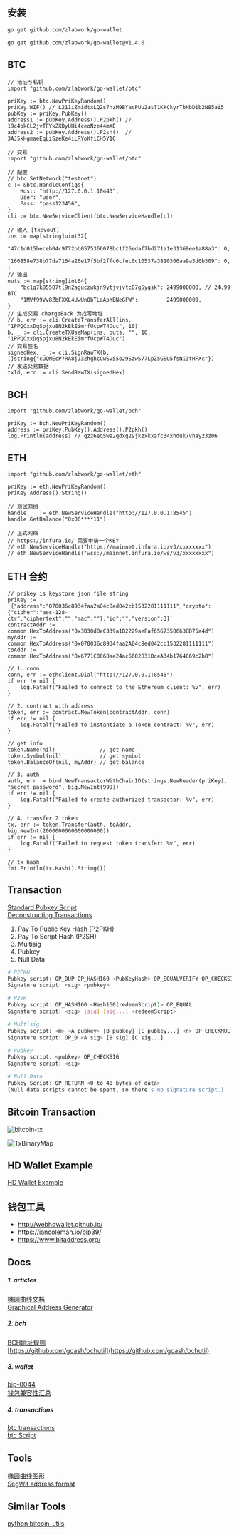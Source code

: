 ## 安装
```bash
go get github.com/zlabwork/go-wallet

go get github.com/zlabwork/go-wallet@v1.4.0
```
## BTC
```golang
// 地址与私钥
import "github.com/zlabwork/go-wallet/btc"

priKey := btc.NewPriKeyRandom()
priKey.WIF() // L211iZmidtxLQ2s7hzM9BYacPUu2asT1KkCkyrTbNbDib2N85ai5
pubKey := priKey.PubKey()
address1 := pubKey.Address().P2pkh() // 19c4pkCL2jvTFYkZXDyUHi4ceoNze44mXE
address2 := pubKey.Address().P2sh()  // 3AJ5kHgmaeEqLiSzeKe4iLRYoKfiCH5Y1C
```
```golang
// 交易
import "github.com/zlabwork/go-wallet/btc"

// 配置
// btc.SetNetwork("testnet")
c := &btc.HandleConfigs{
    Host: "http://127.0.0.1:18443",
    User: "user",
    Pass: "pass123456",
}
cli := btc.NewServiceClient(btc.NewServiceHandle(c))

// 输入 [tx:vout]
ins := map[string]uint32{
    "47c1c015beceb04c9772bb0575366078bc1f26edaf7bd271a1e31369ee1a88a3": 0,
    "166858e738b77da7164a26e17f5bf2ffc6cfec0c10537a3810306aa9a3d0b309": 0,
}
// 输出
outs := map[string]int64{
    "bc1q7k85507tl9n2aguczwkjn9ytjvjvtc07g5yqsk": 2499000000, // 24.99 BTC
    "1MVf99Vv8ZbFXXL4UwUnQbTLaAphBNeGFW":         2499000000,
}
// 生成交易 chargeBack 为找零地址
// b, err := cli.CreateTransferAll(ins, "1PPQCxxDqSpjxu8N2kEkEimrfUcpWT4Duc", 10)
b, _ := cli.CreateTXUseMap(ins, outs, "", 10, "1PPQCxxDqSpjxu8N2kEkEimrfUcpWT4Duc")
// 交易签名
signedHex, _ := cli.SignRawTX(b, []string{"cUQMEcP7RA8jJ32hghcCwSv55o29SzwS77LpZ5GSU5fsNi3tHFXc"})
// 发送交易数据
txId, err := cli.SendRawTX(signedHex)
```


## BCH
```golang
import "github.com/zlabwork/go-wallet/bch"

priKey := bch.NewPriKeyRandom()
address := priKey.PubKey().Address().P2pkh()
log.Println(address) // qzz6eq5we2qdxg29jkzxkxafc34xhduk7vhayz3z06
```


## ETH
```golang
import "github.com/zlabwork/go-wallet/eth"

priKey := eth.NewPriKeyRandom()
priKey.Address().String()

// 测试网络
handle, _ := eth.NewServiceHandle("http://127.0.0.1:8545")
handle.GetBalance("0x06****11")

// 正式网络 
// https://infura.io/ 需要申请一个KEY
// eth.NewServiceHandle("https://mainnet.infura.io/v3/xxxxxxxx")
// eth.NewServiceHandle("wss://mainnet.infura.io/ws/v3/xxxxxxxx")
```

## ETH 合约
```golang
// prikey is keystore json file string
priKey := `{"address":"070036c8934faa2a04c8ed042cb1532281111111","crypto":{"cipher":"aes-128-ctr","ciphertext":"","mac":""},"id":"","version":3}`
contractAddr := common.HexToAddress("0x3B30d8eC339a1B2229aeFaf65673586638D75a4d")
myAddr := common.HexToAddress("0x070036c8934faa2A04c8ed042cb1532281111111")
toAddr := common.HexToAddress("0x6771C0068ae24ac6602831DceA34b1764C69c2b8")

// 1. conn
conn, err := ethclient.Dial("http://127.0.0.1:8545")
if err != nil {
    log.Fatalf("Failed to connect to the Ethereum client: %v", err)
}

// 2. contract with address
token, err := contract.NewToken(contractAddr, conn)
if err != nil {
    log.Fatalf("Failed to instantiate a Token contract: %v", err)
}

// get info
token.Name(nil)              // get name
token.Symbol(nil)            // get symbol
token.BalanceOf(nil, myAddr) // get balance

// 3. auth
auth, err := bind.NewTransactorWithChainID(strings.NewReader(priKey), "secret password", big.NewInt(999))
if err != nil {
    log.Fatalf("Failed to create authorized transactor: %v", err)
}

// 4. transfer 2 token
tx, err := token.Transfer(auth, toAddr, big.NewInt(2000000000000000000))
if err != nil {
    log.Fatalf("Failed to request token transfer: %v", err)
}

// tx hash
fmt.Println(tx.Hash().String())
```


## Transaction
[Standard Pubkey Script](https://developer.bitcoin.org/devguide/transactions.html)  
[Deconstructing Transactions](https://www.royalfork.org/2014/11/20/txn-demo/)  

1. Pay To Public Key Hash (P2PKH)  
2. Pay To Script Hash (P2SH)  
3. Multisig  
4. Pubkey  
5. Null Data  


```bash
# P2PKH
Pubkey script: OP_DUP OP_HASH160 <PubKeyHash> OP_EQUALVERIFY OP_CHECKSIG
Signature script: <sig> <pubkey>

# P2SH
Pubkey script: OP_HASH160 <Hash160(redeemScript)> OP_EQUAL
Signature script: <sig> [sig] [sig...] <redeemScript>

# Multisig
Pubkey script: <m> <A pubkey> [B pubkey] [C pubkey...] <n> OP_CHECKMULTISIG
Signature script: OP_0 <A sig> [B sig] [C sig...]

# Pubkey
Pubkey script: <pubkey> OP_CHECKSIG
Signature script: <sig>

# Null Data
Pubkey Script: OP_RETURN <0 to 40 bytes of data>
(Null data scripts cannot be spent, so there's no signature script.)
```

## Bitcoin Transaction
![bitcoin-tx](docs/assets/bitcoin-tx.png)  

![TxBinaryMap](docs/assets/bitcoin-TxBinaryMap.png)  



## HD Wallet Example
[HD Wallet Example](docs/HDWallet.md)  


## 钱包工具
* http://webhdwallet.github.io/  
* https://iancoleman.io/bip39/  
* https://www.bitaddress.org/  


## Docs
##### 1. articles
[椭圆曲线文档](http://www.secg.org/sec2-v2.pdf)  
[Graphical Address Generator](https://www.royalfork.org/2014/08/11/graphical-address-generator)  

##### 2. bch
[BCH地址规则](https://github.com/bitcoincashorg/bitcoincash.org/blob/master/spec/cashaddr.md)  
[https://github.com/gcash/bchutil](https://github.com/gcash/bchutil)


##### 3. wallet
[bip-0044](https://github.com/bitcoin/bips/blob/master/bip-0044.mediawiki)  
[钱包兼容性汇总](https://bitcoinops.org/en/compatibility/)  

##### 4. transactions
[btc transactions](https://developer.bitcoin.org/reference/transactions.html)  
[btc Script](https://en.bitcoin.it/wiki/Script)  


## Tools
[椭圆曲线图形](https://www.desmos.com/calculator/ialhd71we3?lang=zh-CN)  
[SegWit address format](http://bitcoin.sipa.be/bech32/demo/demo.html)  


## Similar Tools 
[python bitcoin-utils](https://pypi.org/project/bitcoin-utils/)  
